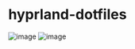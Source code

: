 # hyprland-dotfiles
![image](https://github.com/johnk1917/hyprland-dotfiles/assets/96326315/6d1fc842-6885-4e12-9028-5a059aa1bea6)
![image](https://github.com/johnk1917/hyprland-dotfiles/assets/96326315/8b950f63-91a1-41ff-a8ca-55fa16a69961)
